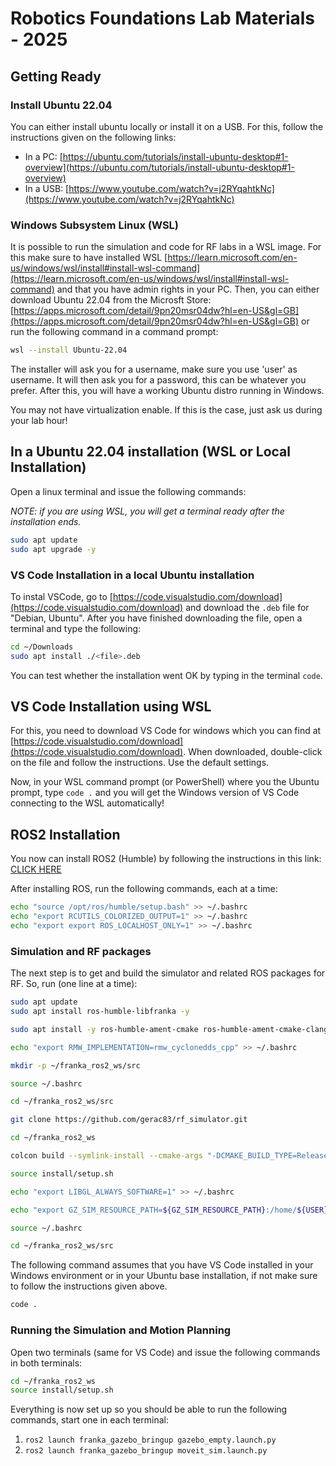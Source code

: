 # Robotics Foundations Lab Materials - 2025

## Getting Ready

### Install Ubuntu 22.04

You can either install ubuntu locally or install it on a USB. For this, follow the instructions given on the following links:

- In a PC: [https://ubuntu.com/tutorials/install-ubuntu-desktop#1-overview](https://ubuntu.com/tutorials/install-ubuntu-desktop#1-overview)
- In a USB: [https://www.youtube.com/watch?v=j2RYqahtkNc](https://www.youtube.com/watch?v=j2RYqahtkNc)

### Windows Subsystem Linux (WSL)

It is possible to run the simulation and code for RF labs in a WSL image. For this make sure to have installed WSL [https://learn.microsoft.com/en-us/windows/wsl/install#install-wsl-command](https://learn.microsoft.com/en-us/windows/wsl/install#install-wsl-command) and that you have admin rights in your PC. Then, you can either download Ubuntu 22.04 from the Microsft Store: [https://apps.microsoft.com/detail/9pn20msr04dw?hl=en-US&gl=GB](https://apps.microsoft.com/detail/9pn20msr04dw?hl=en-US&gl=GB) or run the following command in a command prompt:

```bash
wsl --install Ubuntu-22.04
```

The installer will ask you for a username, make sure you use 'user' as username. It will then ask you for a password, this can be whatever you prefer. After this, you will have a working Ubuntu distro running in Windows.

You may not have virtualization enable. If this is the case, just ask us during your lab hour!

## In a Ubuntu 22.04 installation (WSL or Local Installation)

Open a linux terminal and issue the following commands:

*NOTE: if you are using WSL, you will get a terminal ready after the installation ends.*

```bash
sudo apt update
sudo apt upgrade -y
```

### VS Code Installation in a local Ubuntu installation

To instal VSCode, go to [https://code.visualstudio.com/download](https://code.visualstudio.com/download) and download the `.deb` file for "Debian, Ubuntu". After you have finished downloading the file, open a terminal and type the following:

```bash
cd ~/Downloads
sudo apt install ./<file>.deb
```

You can test whether the installation went OK by typing in the terminal `code`.

## VS Code Installation using WSL

For this, you need to download VS Code for windows which you can find at [https://code.visualstudio.com/download](https://code.visualstudio.com/download). When downloaded, double-click on the file and follow the instructions. Use the default settings.

Now, in your WSL command prompt (or PowerShell) where you the Ubuntu prompt, type `code .` and you will get the Windows version of VS Code connecting to the WSL automatically!

## ROS2 Installation

You now can install ROS2 (Humble) by following the instructions in this link: [CLICK HERE](https://docs.ros.org/en/humble/Installation/Ubuntu-Install-Debs.html)

After installing ROS, run the following commands, each at a time:

```bash
echo "source /opt/ros/humble/setup.bash" >> ~/.bashrc
echo "export RCUTILS_COLORIZED_OUTPUT=1" >> ~/.bashrc
echo "export export ROS_LOCALHOST_ONLY=1" >> ~/.bashrc
```

### Simulation and RF packages

The next step is to get and build the simulator and related ROS packages for RF. So, run (one line at a time):

```bash
sudo apt update
sudo apt install ros-humble-libfranka -y
```

```bash
sudo apt install -y ros-humble-ament-cmake ros-humble-ament-cmake-clang-format ros-humble-angles ros-humble-ros2-controllers ros-humble-ros2-control ros-humble-ros2-control-test-assets ros-humble-controller-manager ros-humble-control-msgs ros-humble-control-toolbox ros-humble-generate-parameter-library ros-humble-joint-state-publisher ros-humble-joint-state-publisher-gui ros-humble-moveit ros-humble-pinocchio ros-humble-realtime-tools ros-humble-xacro ros-humble-hardware-interface ros-humble-ros-gz python3-colcon-common-extensions ros-humble-rmw-cyclonedds-cpp python3-ipykernel python3-jupyter-client
```

```bash
echo "export RMW_IMPLEMENTATION=rmw_cyclonedds_cpp" >> ~/.bashrc
```

```bash
mkdir -p ~/franka_ros2_ws/src
```

```bash
source ~/.bashrc
```

```bash
cd ~/franka_ros2_ws/src
```

```bash
git clone https://github.com/gerac83/rf_simulator.git
```

```bash
cd ~/franka_ros2_ws
```

```bash
colcon build --symlink-install --cmake-args "-DCMAKE_BUILD_TYPE=Release"
```

```bash
source install/setup.sh
```

```bash
echo "export LIBGL_ALWAYS_SOFTWARE=1" >> ~/.bashrc
```

```bash
echo "export GZ_SIM_RESOURCE_PATH=${GZ_SIM_RESOURCE_PATH}:/home/${USER}/franka_ros2_ws/src/rf_simulator/" >> ~/.bashrc
```

```bash
source ~/.bashrc
```

```bash
cd ~/franka_ros2_ws/src
```

The following command assumes that you have VS Code installed in your Windows environment or in your Ubuntu base installation, if not make sure to follow the instructions given above.

```bash
code .
```

### Running the Simulation and Motion Planning

Open two terminals (same for VS Code) and issue the following commands in both terminals:

```bash
cd ~/franka_ros2_ws
source install/setup.sh
```

Everything is now set up so you should be able to run the following commands, start one in each terminal:

1. `ros2 launch franka_gazebo_bringup gazebo_empty.launch.py`
2. `ros2 launch franka_gazebo_bringup moveit_sim.launch.py`
